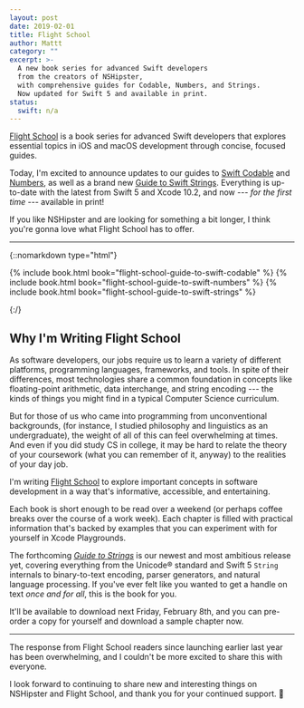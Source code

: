 ```yaml
---
layout: post
date: 2019-02-01
title: Flight School
author: Mattt
category: ""
excerpt: >-
  A new book series for advanced Swift developers
  from the creators of NSHipster,
  with comprehensive guides for Codable, Numbers, and Strings.
  Now updated for Swift 5 and available in print.
status:
  swift: n/a
---
```


[Flight School](https://flight.school)
is a book series for advanced Swift developers
that explores essential topics in iOS and macOS development
through concise, focused guides.

Today, I'm excited to announce updates to our guides to
[Swift Codable](https://flight.school/books/codable) and
[Numbers](https://flight.school/books/numbers),
as well as a brand new
[Guide to Swift Strings](https://flight.school/books/strings).
Everything is up-to-date with the latest from Swift 5 and Xcode 10.2,
and now --- _for the first time_ --- available in print!

If you like NSHipster and are looking for something a bit longer,
I think you're gonna love what Flight School has to offer.

---

{::nomarkdown type="html"}

<section id="publications">
  <div class="books">
  {% include book.html book="flight-school-guide-to-swift-codable" %}
  {% include book.html book="flight-school-guide-to-swift-numbers" %}
  {% include book.html book="flight-school-guide-to-swift-strings" %}
  </div>
</section>

{:/}

## Why I'm Writing Flight School

As software developers,
our jobs require us to learn a variety of different
platforms, programming languages, frameworks, and tools.
In spite of their differences,
most technologies share a common foundation in concepts
like floating-point arithmetic, data interchange, and string encoding ---
the kinds of things you might find in a typical
Computer Science curriculum.

But for those of us who came into programming from unconventional backgrounds,
(for instance, I studied philosophy and linguistics as an undergraduate),
the weight of all of this can feel overwhelming at times.
And even if you did study CS in college,
it may be hard to relate the theory of your coursework
(what you can remember of it, anyway)
to the realities of your day job.

I'm writing [Flight School](https://flight.school)
to explore important concepts in software development
in a way that's informative, accessible, and entertaining.

Each book is short enough to be read over a weekend
(or perhaps coffee breaks over the course of a work week).
Each chapter is filled with practical information that's backed by examples
that you can experiment with for yourself in Xcode Playgrounds.

The forthcoming [_Guide to Strings_](https://flight.school/books/strings)
is our newest and most ambitious release yet,
covering everything from the Unicode® standard and Swift 5 `String` internals
to binary-to-text encoding, parser generators, and natural language processing.
If you've ever felt like you wanted to get a handle on text _once and for all_,
this is the book for you.

It'll be available to download next Friday, February 8th,
and you can pre-order a copy for yourself and download a sample chapter now.

---

The response from Flight School readers since launching earlier last year
has been overwhelming,
and I couldn't be more excited to share this with everyone.

I look forward to continuing to share new and interesting things
on NSHipster and Flight School,
and thank you for your continued support. 🧡
